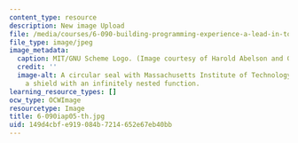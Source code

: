 ```yaml
---
content_type: resource
description: New image Upload
file: /media/courses/6-090-building-programming-experience-a-lead-in-to-6-001-january-iap-2005/149d4cbfe919084b7214652e67eb40bb_6-090iap05-th.jpg
file_type: image/jpeg
image_metadata:
  caption: MIT/GNU Scheme Logo. (Image courtesy of Harold Abelson and Gerald Sussman.)
  credit: ''
  image-alt: A circular seal with Massachusetts Institute of Technology wrapping around
    a shield with an infinitely nested function.
learning_resource_types: []
ocw_type: OCWImage
resourcetype: Image
title: 6-090iap05-th.jpg
uid: 149d4cbf-e919-084b-7214-652e67eb40bb
---
```

